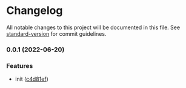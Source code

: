 # Changelog

All notable changes to this project will be documented in this file. See [standard-version](https://github.com/conventional-changelog/standard-version) for commit guidelines.

### 0.0.1 (2022-06-20)


### Features

* init ([c4d81ef](https://github.com/fra-malagisi/fm-solid/commit/c4d81ef00c5b8526ac4d8c930ce978b62f1a8a46))
